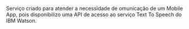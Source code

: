 Serviço criado para atender a necessidade de omunicação de um Mobile App, pois disponibilizo uma API de acesso ao serviço Text To Speech do IBM Watson.
